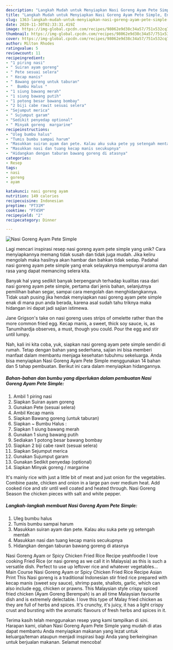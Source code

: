 ```yaml
---
description: "Langkah Mudah untuk Menyiapkan Nasi Goreng Ayam Pete Simple, Enak"
title: "Langkah Mudah untuk Menyiapkan Nasi Goreng Ayam Pete Simple, Enak"
slug: 1363-langkah-mudah-untuk-menyiapkan-nasi-goreng-ayam-pete-simple-enak
date: 2020-11-30T02:33:31.419Z
image: https://img-global.cpcdn.com/recipes/98062e9d38c34a57/751x532cq70/nasi-goreng-ayam-pete-simple-foto-resep-utama.jpg
thumbnail: https://img-global.cpcdn.com/recipes/98062e9d38c34a57/751x532cq70/nasi-goreng-ayam-pete-simple-foto-resep-utama.jpg
cover: https://img-global.cpcdn.com/recipes/98062e9d38c34a57/751x532cq70/nasi-goreng-ayam-pete-simple-foto-resep-utama.jpg
author: Milton Rhodes
ratingvalue: 5
reviewcount: 11
recipeingredient:
- "1 piring nasi"
- " Suiran ayam goreng"
- " Pete sesuai selera"
- " Kecap manis"
- " Bawang goreng untuk taburan"
- "  Bumbu Halus "
- "1 siung bawang merah"
- "1 siung bawang putih"
- "1 potong besar bawang bombay"
- "2 biji cabe rawit sesuai selera"
- "Sejumput merica"
- " Sujumput garam"
- "Sedikit penyedap optional"
- " Minyak goreng  margarine"
recipeinstructions:
- "Uleg bumbu halus"
- "Tumis bumbu sampai harum"
- "Masukkan suiran ayam dan pete. Kalau aku suka pete yg setengah mentah"
- "Masukkan nasi dan tuang kecap manis secukupnya"
- "Hidangkan dengan taburan bawang goreng di atasnya"
categories:
- Resep
tags:
- nasi
- goreng
- ayam

katakunci: nasi goreng ayam 
nutrition: 149 calories
recipecuisine: Indonesian
preptime: "PT31M"
cooktime: "PT45M"
recipeyield: "2"
recipecategory: Dinner

---
```



![Nasi Goreng Ayam Pete Simple](https://img-global.cpcdn.com/recipes/98062e9d38c34a57/751x532cq70/nasi-goreng-ayam-pete-simple-foto-resep-utama.jpg)

Lagi mencari inspirasi resep nasi goreng ayam pete simple yang unik? Cara menyiapkannya memang tidak susah dan tidak juga mudah. Jika keliru mengolah maka hasilnya akan hambar dan bahkan tidak sedap. Padahal nasi goreng ayam pete simple yang enak selayaknya mempunyai aroma dan rasa yang dapat memancing selera kita.

Banyak hal yang sedikit banyak berpengaruh terhadap kualitas rasa dari nasi goreng ayam pete simple, pertama dari jenis bahan, selanjutnya pemilihan bahan segar, sampai cara mengolah dan menghidangkannya. Tidak usah pusing jika hendak menyiapkan nasi goreng ayam pete simple enak di mana pun anda berada, karena asal sudah tahu triknya maka hidangan ini dapat jadi sajian istimewa.

Jane Grigson&#39;s take on nasi goreng uses strips of omelette rather than the more common fried egg. Kecap manis, a sweet, thick soy sauce, is, as Tanumihardja observes, a must, though you could. Pour the egg and stir until lumpy.


Nah, kali ini kita coba, yuk, siapkan nasi goreng ayam pete simple sendiri di rumah. Tetap dengan bahan yang sederhana, sajian ini bisa memberi manfaat dalam membantu menjaga kesehatan tubuhmu sekeluarga. Anda bisa menyiapkan Nasi Goreng Ayam Pete Simple menggunakan 14 bahan dan 5 tahap pembuatan. Berikut ini cara dalam menyiapkan hidangannya.

<!--inarticleads1-->

##### Bahan-bahan dan bumbu yang diperlukan dalam pembuatan Nasi Goreng Ayam Pete Simple:

1. Ambil 1 piring nasi
1. Siapkan  Suiran ayam goreng
1. Gunakan  Pete (sesuai selera)
1. Ambil  Kecap manis
1. Siapkan  Bawang goreng (untuk taburan)
1. Siapkan  ~ Bumbu Halus :
1. Siapkan 1 siung bawang merah
1. Gunakan 1 siung bawang putih
1. Sediakan 1 potong besar bawang bombay
1. Siapkan 2 biji cabe rawit (sesuai selera)
1. Siapkan Sejumput merica
1. Gunakan  Sujumput garam
1. Gunakan Sedikit penyedap (optional)
1. Siapkan  Minyak goreng / margarine


It&#39;s mainly rice with just a little bit of meat and just onion for the vegetables. Combine paste, chicken and onion in a large pan over medium heat. Add cooked rice and stir until well coated and heated through. Nasi Goreng Season the chicken pieces with salt and white pepper. 

<!--inarticleads2-->

##### Langkah-langkah membuat Nasi Goreng Ayam Pete Simple:

1. Uleg bumbu halus
1. Tumis bumbu sampai harum
1. Masukkan suiran ayam dan pete. Kalau aku suka pete yg setengah mentah
1. Masukkan nasi dan tuang kecap manis secukupnya
1. Hidangkan dengan taburan bawang goreng di atasnya


Nasi Goreng Ayam or Spicy Chicken Fried Rice Recipe yeahfoodie I love cooking Fried Rice (or nasi goreng as we call it in Malaysia) as this is such a versatile dish. Perfect to use up leftover rice and whatever vegetables… Main Course Nasi Goreng Ayam or Spicy Chicken Fried Rice Recipe Asian Print This Nasi goreng is a traditional Indonesian stir fried rice prepared with kecap manis (sweet soy sauce), shrimp paste, shallots, garlic, which can also include egg, chicken or prawns. This Malaysian style crispy spiced fried chicken (Ayam Goreng Berempah) is an all time Malaysian favourite dish and is extremely delectable. I love this type of Malay fried chicken as they are full of herbs and spices. It&#39;s crunchy, it&#39;s juicy, it has a light crispy crust and bursting with the aromatic flavours of fresh herbs and spices in it. 

Terima kasih telah menggunakan resep yang kami tampilkan di sini. Harapan kami, olahan Nasi Goreng Ayam Pete Simple yang mudah di atas dapat membantu Anda menyiapkan makanan yang lezat untuk keluarga/teman ataupun menjadi inspirasi bagi Anda yang berkeinginan untuk berjualan makanan. Selamat mencoba!
